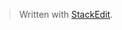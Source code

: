 


> Written with [StackEdit](https://stackedit.io/).
<!--stackedit_data:
eyJoaXN0b3J5IjpbLTE0NjcwNjk1MjZdfQ==
-->